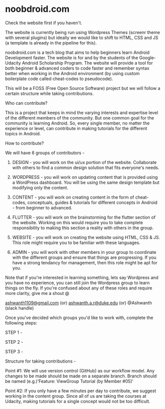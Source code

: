 # noobdroid.com
Check the website first if you haven't.

The website is currently being run using Wordpress Themes (screenr theme with several plugins) but ideally we would like to shift to HTML, CSS and JS (a template is already in the pipeline for this).

noobdroid.com is a tech blog that aims to help beginners learn Android Development faster.
The website is for and by the students of the Google-Udacity Android Scholarship Program. The website will provide a tool for both beginner & advanced coders to code faster and remember syntax better when working in the Android environment (by using custom boilerplate code called cheat-codes to pseudocode).

This will be a FOSS (Free Open Source Software) project but we will follow a certain structure while taking contributions. 

Who can contribute?

This is a project that keeps in mind the varying interests and expertise level of the different members of the community. But one common goal for the community is learning Android. So, every single member, no matter the experience or level, can contribute in making tutorials for the different topics in Android.

How to contribute?

We will have 6 groups of contributors -

1) DESIGN - you will work on the ui/ux portion of the website. Collaborate with others to find a common design solution that fits everyone's needs.

2) WORDPRESS - you will work on updating content that is provided using a WordPress dashboard. You will be using the same design template but modifying only the content.

3) CONTENT - you will work on creating content in the form of cheat-codes, conceptuals, guides & tutorials for different concepts in Android - from beginner to advanced.

4) FLUTTER - you will work on the brainstorming for the flutter section of the website. Working on this would require you to take complete responsibility to making this section a reality with others in the group.

5) WEBSITE - you will work on creating the website using HTML, CSS & JS. This role might require you to be familiar with these languages.

6) ADMIN - you will work with other members in your group to coordinate with the different groups and ensure that things are progressing. If you have a strong tendancy for management, then this role might be apt for you.

Note that if you're interested in learning something, lets say Wordpress and you have no experience, you can still join the Wordpress group to learn things on the fly. If you're confused about any of these roles and require more clarity, give me a shout @ 

ashwanth1109@gmail.com (or) ashwanth.a.r@duke.edu (or) @Ashwanth (slack handle)

Once you've decided which groups you'd like to work with, complete the following steps:

STEP 1 - 

STEP 2 - 

STEP 3 - 

Structure for taking contributions - 

Point #1:
We will use version control (GitHub) as our workflow model. Any changes to be made should be made on a separate branch. Branch should be named (e.g.)'Feature: ViewGroup Tutorial (by Member #05)'

Point #2:
If you only have a few minutes per day to contribute, we suggest working in the content group. Since all of us are taking the courses at Udacity, making tutorials for a single concept would not be too difficult.

